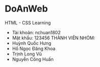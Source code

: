 # DoAnWeb
HTML - CSS Learning
+ Tài khoản: nchuan1802
+ Mật khẩu: 123456
THÀNH VIÊN NHÓM:
+ Huỳnh Quốc Hưng
+ Hồ Ngọc Đăng Khoa
+ Trịnh Long Vũ
+ Nguyễn Công Huấn
